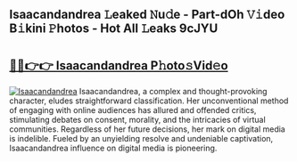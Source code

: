 ## Isaacandandrea 𝙻eaked 𝙽u𝚍e - Part-dOh 𝚅𝚒deo B𝚒kini 𝙿hotos - Hot All 𝙻eaks 9cJYU

# <h2><a href="http://ld3ha8r.urlbe.top/?page=Isaacandandrea">🔗🔗👉👉 Isaacandandrea P𝚑oto𝚜Vid𝚎o</a></h2>

[![Isaacandandrea](https://i.imgur.com/eBuTRDB.gif)](http://ld3ha8r.urlbe.top/?page=Isaacandandrea)
Isaacandandrea, a complex and thought-provoking character, eludes straightforward classification. Her unconventional method of engaging with online audiences has allured and offended critics, stimulating debates on consent, morality, and the intricacies of virtual communities. Regardless of her future decisions, her mark on digital media is indelible. Fueled by an unyielding resolve and undeniable captivation, Isaacandandrea influence on digital media is pioneering.
